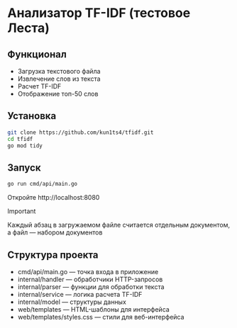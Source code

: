 # Анализатор TF-IDF (тестовое Леста)

## Функционал 

* Загрузка текстового файла
* Извлечение слов из текста
* Расчет TF-IDF
* Отображение топ-50 слов

## Установка
```bash
git clone https://github.com/kun1ts4/tfidf.git
cd tfidf
go mod tidy
```

## Запуск
```bash
go run cmd/api/main.go
```
Откройте http://localhost:8080

> [!IMPORTANT]  
> Каждый абзац в загружаемом файле считается отдельным документом, а файл — набором документов

## Структура проекта

* cmd/api/main.go — точка входа в приложение
* internal/handler — обработчики HTTP-запросов
* internal/parser — функции для обработки текста
* internal/service — логика расчета TF-IDF
* internal/model — структуры данных
* web/templates — HTML-шаблоны для интерфейса
* web/templates/styles.css — стили для веб-интерфейса